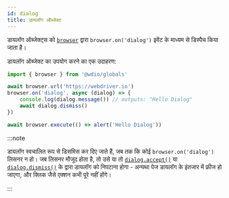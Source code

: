 ```yaml
---
id: dialog
title: डायलॉग ऑब्जेक्ट
---
```


डायलॉग ऑब्जेक्ट्स को [`browser`](/docs/api/browser) द्वारा `browser.on('dialog')` इवेंट के माध्यम से डिस्पैच किया जाता है।

डायलॉग ऑब्जेक्ट का उपयोग करने का एक उदाहरण:

```ts
import { browser } from '@wdio/globals'

await browser.url('https://webdriver.io')
browser.on('dialog', async (dialog) => {
    console.log(dialog.message()) // outputs: "Hello Dialog"
    await dialog.dismiss()
})

await browser.execute(() => alert('Hello Dialog'))
```

:::note

डायलॉग स्वचालित रूप से डिसमिस कर दिए जाते हैं, जब तक कि कोई `browser.on('dialog')` लिसनर न हो। जब लिसनर मौजूद होता है, तो उसे या तो [`dialog.accept()`](/docs/api/dialog/accept) या [`dialog.dismiss()`](/docs/api/dialog/dismiss) के द्वारा डायलॉग को निपटाना होगा - अन्यथा पेज डायलॉग के इंतजार में फ्रीज हो जाएगा, और क्लिक जैसे एक्शन कभी पूरे नहीं होंगे।

:::